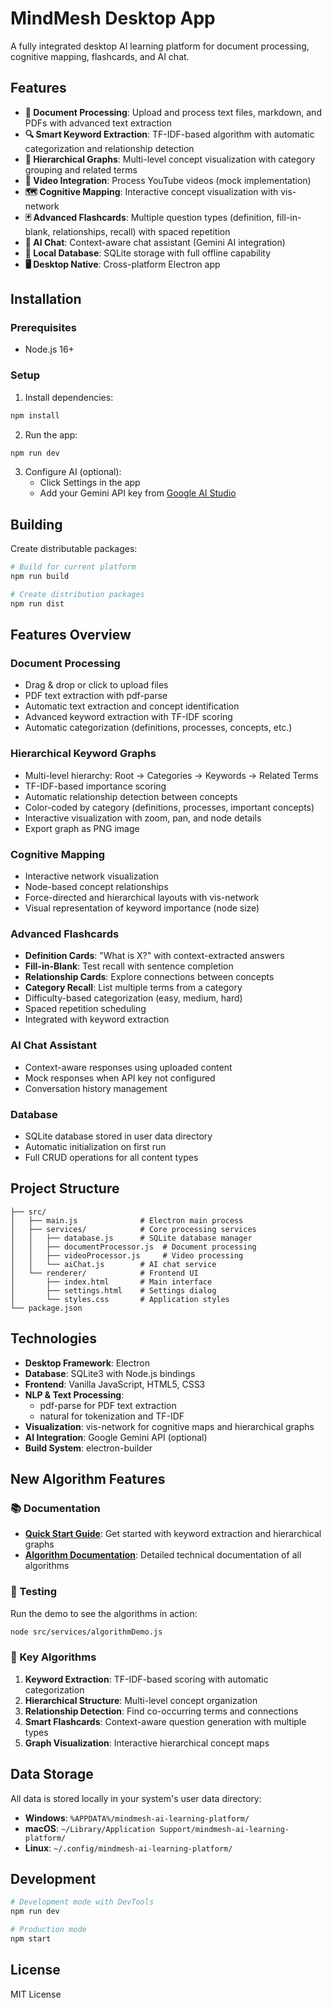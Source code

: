 # MindMesh Desktop App

A fully integrated desktop AI learning platform for document processing, cognitive mapping, flashcards, and AI chat.

## Features

- **📄 Document Processing**: Upload and process text files, markdown, and PDFs with advanced text extraction
- **🔍 Smart Keyword Extraction**: TF-IDF-based algorithm with automatic categorization and relationship detection
- **🌳 Hierarchical Graphs**: Multi-level concept visualization with category grouping and related terms
- **🎥 Video Integration**: Process YouTube videos (mock implementation)
- **🗺️ Cognitive Mapping**: Interactive concept visualization with vis-network
- **🃏 Advanced Flashcards**: Multiple question types (definition, fill-in-blank, relationships, recall) with spaced repetition
- **💬 AI Chat**: Context-aware chat assistant (Gemini AI integration)
- **💾 Local Database**: SQLite storage with full offline capability
- **🖥️ Desktop Native**: Cross-platform Electron app

## Installation

### Prerequisites
- Node.js 16+

### Setup

1. Install dependencies:
```bash
npm install
```

2. Run the app:
```bash
npm run dev
```

3. Configure AI (optional):
   - Click Settings in the app
   - Add your Gemini API key from [Google AI Studio](https://makersuite.google.com/app/apikey)

## Building

Create distributable packages:

```bash
# Build for current platform
npm run build

# Create distribution packages
npm run dist
```

## Features Overview

### Document Processing
- Drag & drop or click to upload files
- PDF text extraction with pdf-parse
- Automatic text extraction and concept identification
- Advanced keyword extraction with TF-IDF scoring
- Automatic categorization (definitions, processes, concepts, etc.)

### Hierarchical Keyword Graphs
- Multi-level hierarchy: Root → Categories → Keywords → Related Terms
- TF-IDF-based importance scoring
- Automatic relationship detection between concepts
- Color-coded by category (definitions, processes, important concepts)
- Interactive visualization with zoom, pan, and node details
- Export graph as PNG image

### Cognitive Mapping
- Interactive network visualization
- Node-based concept relationships
- Force-directed and hierarchical layouts with vis-network
- Visual representation of keyword importance (node size)

### Advanced Flashcards
- **Definition Cards**: "What is X?" with context-extracted answers
- **Fill-in-Blank**: Test recall with sentence completion
- **Relationship Cards**: Explore connections between concepts
- **Category Recall**: List multiple terms from a category
- Difficulty-based categorization (easy, medium, hard)
- Spaced repetition scheduling
- Integrated with keyword extraction

### AI Chat Assistant
- Context-aware responses using uploaded content
- Mock responses when API key not configured
- Conversation history management

### Database
- SQLite database stored in user data directory
- Automatic initialization on first run
- Full CRUD operations for all content types

## Project Structure

```
├── src/
│   ├── main.js              # Electron main process
│   ├── services/            # Core processing services
│   │   ├── database.js      # SQLite database manager
│   │   ├── documentProcessor.js  # Document processing
│   │   ├── videoProcessor.js     # Video processing
│   │   └── aiChat.js        # AI chat service
│   └── renderer/            # Frontend UI
│       ├── index.html       # Main interface
│       ├── settings.html    # Settings dialog
│       └── styles.css       # Application styles
└── package.json
```

## Technologies

- **Desktop Framework**: Electron
- **Database**: SQLite3 with Node.js bindings
- **Frontend**: Vanilla JavaScript, HTML5, CSS3
- **NLP & Text Processing**: 
  - pdf-parse for PDF text extraction
  - natural for tokenization and TF-IDF
- **Visualization**: vis-network for cognitive maps and hierarchical graphs
- **AI Integration**: Google Gemini API (optional)
- **Build System**: electron-builder

## New Algorithm Features

### 📚 Documentation
- **[Quick Start Guide](./QUICK_START_GUIDE.md)**: Get started with keyword extraction and hierarchical graphs
- **[Algorithm Documentation](./ALGORITHM_DOCUMENTATION.md)**: Detailed technical documentation of all algorithms

### 🧪 Testing
Run the demo to see the algorithms in action:
```bash
node src/services/algorithmDemo.js
```

### 🎯 Key Algorithms
1. **Keyword Extraction**: TF-IDF-based scoring with automatic categorization
2. **Hierarchical Structure**: Multi-level concept organization
3. **Relationship Detection**: Find co-occurring terms and connections
4. **Smart Flashcards**: Context-aware question generation with multiple types
5. **Graph Visualization**: Interactive hierarchical concept maps

## Data Storage

All data is stored locally in your system's user data directory:
- **Windows**: `%APPDATA%/mindmesh-ai-learning-platform/`
- **macOS**: `~/Library/Application Support/mindmesh-ai-learning-platform/`
- **Linux**: `~/.config/mindmesh-ai-learning-platform/`

## Development

```bash
# Development mode with DevTools
npm run dev

# Production mode
npm start
```

## License

MIT License